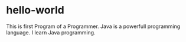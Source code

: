 # hello-world
This is first Program of a Programmer. 
Java is a powerfull programming language. I learn Java programming.
